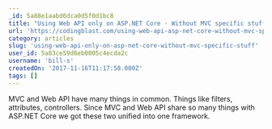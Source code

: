 ```yaml
---
_id: 5a88e1aabd6dca0d5f0d1bc8
title: "Using Web API only on ASP.NET Core - Without MVC specific stuff"
url: 'https://codingblast.com/using-web-api-asp-net-core-without-mvc-specific-stuff/'
category: articles
slug: 'using-web-api-only-on-asp-net-core-without-mvc-specific-stuff'
user_id: 5a83ce59d6eb0005c4ecda2c
username: 'bill-s'
createdOn: '2017-11-16T11:17:58.000Z'
tags: []
---
```


MVC and Web API have many things in common. Things like filters, attributes, controllers.  Since MVC and Web API share so many things with ASP.NET Core we got these two unified into one framework.
